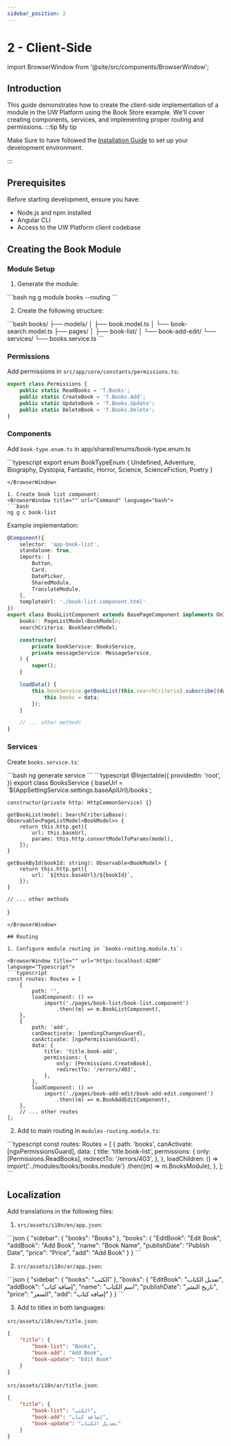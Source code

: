 ```yaml
---
sidebar_position: 2
---
```


# 2 - Client-Side
import BrowserWindow from '@site/src/components/BrowserWindow';

## Introduction

This guide demonstrates how to create the client-side implementation of a module in the UW Platform using the Book Store example. We'll cover creating components, services, and implementing proper routing and permissions.
:::tip My tip

Make Sure to have followed the [Installation Guide](/docs/installation) to set up your development environment.

:::
## Prerequisites

Before starting development, ensure you have:
- Node.js and npm installed
- Angular CLI
- Access to the UW Platform client codebase



## Creating the Book Module

### Module Setup

1. Generate the module:
<BrowserWindow title="" url="Terminal" language="bash">
```bash
ng g module books --routing
```
</BrowserWindow>

2. Create the following structure:
<BrowserWindow title="" url="Strcture" language="text">
```bash
books/
├── models/
│   ├── book.model.ts
│   └── book-search.model.ts
├── pages/
│   ├── book-list/
│   └── book-add-edit/
└── services/
    └── books.service.ts
```
</BrowserWindow>

### Permissions

Add permissions in `src/app/core/constants/permissions.ts`:
<BrowserWindow title="" url="https:localhost:4200" language="Typescript">
```typescript
export class Permissions {
    public static ReadBooks = 'T.Books';
    public static CreateBook = 'T.Books.Add';
    public static UpdateBook = 'T.Books.Update';
    public static DeleteBook = 'T.Books.Delete';
}
```
</BrowserWindow>


### Components

Add `book-type.enum.ts`  in app/shared/enums/book-type.enum.ts

<BrowserWindow title="" url="https:localhost:4200" language="Typescript">
```typescript
export enum BookTypeEnum {
  Undefined,
  Adventure,
  Biography,
  Dystopia,
  Fantastic,
  Horror,
  Science,
  ScienceFiction,
  Poetry
}

```
</BrowserWindow>

1. Create book list component:
<BrowserWindow title="" url="Command" language="bash">
```bash
ng g c book-list
```
</BrowserWindow>

Example implementation:
<BrowserWindow title="" url="https:localhost:4200" language="Typescript">
```typescript
@Component({
    selector: 'app-book-list',
    standalone: true,
    imports: [
        Button,
        Card,
        DatePicker,
        SharedModule,
        TranslateModule,
    ],
    templateUrl: './book-list.component.html'
})
export class BookListComponent extends BasePageComponent implements OnInit {
    books!: PageListModel<BookModel>;
    searchCriteria: BookSearchModel;

    constructor(
        private bookService: BooksService,
        private messageService: MessageService,
    ) {
        super();
    }

    loadData() {
        this.bookService.getBookList(this.searchCriteria).subscribe((data) => {
            this.books = data;
        });
    }

    // ... other methods
}
```
</BrowserWindow>

### Services

Create `books.service.ts`:

<BrowserWindow title="" url="Command" language="bash">
```bash
ng generate service <service-name>
```
</BrowserWindow>


<BrowserWindow title="" url="https:localhost:4200" language="Typescript">
```typescript
@Injectable({
    providedIn: 'root',
})
export class BooksService {
    baseUrl = `${AppSettingService.settings.baseApiUrl}/books`;

    constructor(private http: HttpCommonService) {}

    getBookList(model: SearchCriteriaBase): Observable<PageListModel<BookModel>> {
        return this.http.get({
            url: this.baseUrl,
            params: this.http.convertModelToParams(model),
        });
    }

    getBookById(bookId: string): Observable<BookModel> {
        return this.http.get({
            url: `${this.baseUrl}/${bookId}`,
        });
    }

    // ... other methods
}
```
</BrowserWindow>

## Routing

1. Configure module routing in `books-routing.module.ts`:

<BrowserWindow title="" url="https:localhost:4200" language="Typescript">
```typescript
const routes: Routes = [
    {
        path: '',
        loadComponent: () =>
            import('./pages/book-list/book-list.component')
                .then((m) => m.BookListComponent),
    },
    {
        path: 'add',
        canDeactivate: [pendingChangesGuard],
        canActivate: [ngxPermissionsGuard],
        data: {
            title: 'title.book-add',
            permissions: {
                only: [Permissions.CreateBook],
                redirectTo: '/errors/403',
            },
        },
        loadComponent: () =>
            import('./pages/book-add-edit/book-add-edit.component')
                .then((m) => m.BookAddEditComponent),
    },
    // ... other routes
];
```
</BrowserWindow>

2. Add to main routing in `modules-routing.module.ts`:

<BrowserWindow title="" url="https:localhost:4200" language="Typescript">
```typescript
const routes: Routes = [
    {
        path: 'books',
        canActivate: [ngxPermissionsGuard],
        data: {
            title: 'title.book-list',
            permissions: {
                only: [Permissions.ReadBooks],
                redirectTo: '/errors/403',
            },
        },
        loadChildren: () => 
            import('../modules/books/books.module')
                .then((m) => m.BooksModule),
    },
];
```
</BrowserWindow>


## Localization

Add translations in the following files:

1. `src/assets/i18n/en/app.json`:
<BrowserWindow title="" url="https:localhost:4200" language="json">
```json
{
    "sidebar": {
        "books": "Books"
    },
    "books": {
        "EditBook": "Edit Book",
        "addBook": "Add Book",
        "name": "Book Name",
        "publishDate": "Publish Date",
        "price": "Price",
        "add": "Add Book"
    }
}
```
</BrowserWindow>

2. `src/assets/i18n/ar/app.json`:
<BrowserWindow title="" url="https:localhost:4200" language="json">
```json
{
    "sidebar": {
        "books": "الكتب"
    },
    "books": {
        "EditBook": "تعديل الكتاب",
        "addBook": "إضافة كتاب",
        "name": "اسم الكتاب",
        "publishDate": "تاريخ النشر",
        "price": "السعر",
        "add": "إضافة كتاب"
    }
}
```
</BrowserWindow>

3. Add to titles in both languages:

`src/assets/i18n/en/title.json`:
<BrowserWindow title="" url="https:localhost:4200" language="json">
```json
{
    "title": {
        "book-list": "Books",
        "book-add": "Add Book",
        "book-update": "Edit Book"
    }
}
```
</BrowserWindow>


`src/assets/i18n/ar/title.json`:
<BrowserWindow title="" url="https:localhost:4200" language="json">
```json
{
    "title": {
        "book-list": "الكتب",
        "book-add": "إضافة كتاب",
        "book-update": "تعديل الكتاب"
    }
}
```
</BrowserWindow>
